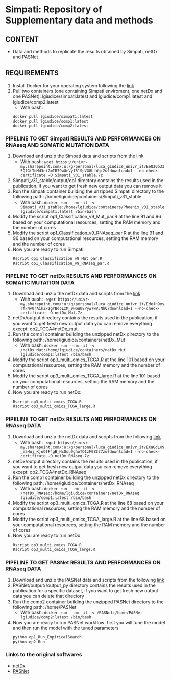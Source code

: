 # Simpati: Repository of Supplementary data and methods

## CONTENT
- Data and methods to replicate the results obtained by Simpati, netDx and PASNet

## REQUIREMENTS
1. Install Docker for your operating system following the [link](https://docs.docker.com/get-docker/)
2. Pull two containers (one containing Simpati enviroment, one netDx and one PASNet): lgiudice/simpati:latest and lgiudice/comp1:latest and lgiudice/comp2:latest
   - With bash: 
   ```
   docker pull lgiudice/simpati:latest
   docker pull lgiudice/comp1:latest
   docker pull lgiudice/comp2:latest
   ```

### PIPELINE TO GET Simpati RESULTS AND PERFORMANCES ON RNAseq AND SOMATIC MUTATION DATA
1. Download and unzip the Simpati data and scripts from the [link](https://univr-my.sharepoint.com/:u:/g/personal/luca_giudice_univr_it/EeQJQb335QlGtTdMd3ni2mIBiRLpfqAI9BWlwxE06EMHWA?e=pbtt4X)
   - With bash: ``` wget https://univr-my.sharepoint.com/:u:/g/personal/luca_giudice_univr_it/EeQJQb335QlGtTdMd3ni2mIB79wUeVy151SpVG8ULWqi2w?download=1 --no-check-certificate -O Simpati_v31_stable.7z ```
3. Simpati_v31_stable/output/op1 directory contains the results used in the publication, if you want to get fresh new output data you can remove it
4. Run the simpati container building the unzipped Simpati directory to the following path: /home/lgiudice/containers/Simpati_v31_stable
   - With bash: ``` docker run --rm -it -v Simpati_v31_stable:/home/lgiudice/containers/Phoenix_v31_stable lgiudice/simpati:latest /bin/bash ```
5. Modify the script op1_Classification_v9_Mut_par.R at the line 91 and 96 based on your computational resources, setting the RAM memory and the number of cores
6. Modify the script op1_Classification_v9_RNAseq_par.R at the line 91 and 96 based on your computational resources, setting the RAM memory and the number of cores
7. Now you are ready to run Simpati:
   ```
   Rscript op1_Classification_v9_Mut_par.R
   Rscript op1_Classification_v9_RNAseq_par.R
   ```

### PIPELINE TO GET netDx RESULTS AND PERFORMANCES ON SOMATIC MUTATION DATA
1. Download and unzip the netDx data and scripts from the [link](https://univr-my.sharepoint.com/:u:/g/personal/luca_giudice_univr_it/EdeJn9yyrfFNv0rAikZF1gYBdoLzM_9HGWU8Pyw7wVJNhQ?e=EvsL3a)
   - With bash: ```  wget https://univr-my.sharepoint.com/:u:/g/personal/luca_giudice_univr_it/EdeJn9yyrfFNv0rAikZF1gYBdoLzM_9HGWU8Pyw7wVJNhQ?download=1 --no-check-certificate -O netDx_Mut.7z ```
2. netDx/output directory contains the results used in the publication, if you want to get fresh new output data you can remove everything except: op2_TCGA4netDx_mut
3. Run the comp1 container building the unzipped netDx directory to the following path: /home/lgiudice/containers/netDx_Mut
   - With bash: ``` docker run --rm -it -v /netDx_Mut:/home/lgiudice/containers/netDx_Mut lgiudice/comp1:latest /bin/bash ```
4. Modify the script op3_multi_omics_TCGA.R at the line 101 based on your computational resources, setting the RAM memory and the number of cores
5. Modify the script op3_multi_omics_TCGA_large.R at the line 101 based on your computational resources, setting the RAM memory and the number of cores
6. Now you are ready to run netDx:
   ```
   Rscript op3_multi_omics_TCGA.R
   Rscript op3_multi_omics_TCGA_large.R
   ```

### PIPELINE TO GET netDx RESULTS AND PERFORMANCES ON RNAseq DATA
1. Download and unzip the netDx data and scripts from the following [link](https://univr-my.sharepoint.com/:u:/g/personal/luca_giudice_univr_it/EXaGdLX9_e5Huj_KjoOfF4gB_HcOou9ghoTQ1zF0ZI77zw?e=nslkiE)
   - With bash: ```  wget https://univr-my.sharepoint.com/:u:/g/personal/luca_giudice_univr_it/EXaGdLX9_e5Huj_KjoOfF4gB_HcOou9ghoTQ1zF0ZI77zw?download=1 --no-check-certificate -O netDx_RNAseq.7z ```
3. netDx/output directory contains the results used in the publication, if you want to get fresh new output data you can remove everything except: op2_TCGA4netDx_RNAseq
4. Run the comp1 container building the unzipped netDx directory to the following path: /home/lgiudice/containers/netDx_RNAseq
   - With bash: ``` docker run --rm -it -v /netDx_RNAseq:/home/lgiudice/containers/netDx_RNAseq lgiudice/comp1:latest /bin/bash ```
4. Modify the script op3_multi_omics_TCGA.R at the line 68 based on your computational resources, setting the RAM memory and the number of cores
5. Modify the script op3_multi_omics_TCGA_large.R at the line 68 based on your computational resources, setting the RAM memory and the number of cores
6. Now you are ready to run netDx
   ```
   Rscript op3_multi_omics_TCGA.R
   Rscript op3_multi_omics_TCGA_large.R
   ```


### PIPELINE TO GET PASNet RESULTS AND PERFORMANCES ON RNAseq DATA
1. Download and unzip the PASNet data and scripts from the following [link]()
2. PASNet/output/<dataset>/output_py directory contains the results used in the publication for a specific dataset, if you want to get fresh new output data you can delete that directory
3. Run the comp2 container building the unzipped PASNet directory to the following path: /home/PASNet
   - With bash:  ```docker run --rm -it -v /PASNet:/home/PASNet lgiudice/comp2:latest /bin/bash ```
4. Now you are ready to run PASNet workflow: first you will tune the model and then run the model with the tuned parameters
   ```
   python op1_Run_EmpiricalSearch
   python op2_Run
   ```

### Links to the original softwares
- [netDx](https://github.com/BaderLab/netDx/releases)
- [PASNet](https://github.com/DataX-JieHao/PASNet)

